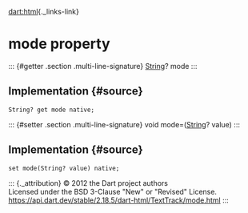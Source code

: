 [dart:html](../../dart-html/dart-html-library){._links-link}

mode property
=============

::: {#getter .section .multi-line-signature}
[String](../../dart-core/string-class)? mode
:::

Implementation {#source}
--------------

``` {.language-dart data-language="dart"}
String? get mode native;
```

::: {#setter .section .multi-line-signature}
void mode=([String](../../dart-core/string-class)? value)
:::

Implementation {#source}
--------------

``` {.language-dart data-language="dart"}
set mode(String? value) native;
```

::: {._attribution}
© 2012 the Dart project authors\
Licensed under the BSD 3-Clause \"New\" or \"Revised\" License.\
<https://api.dart.dev/stable/2.18.5/dart-html/TextTrack/mode.html>
:::

